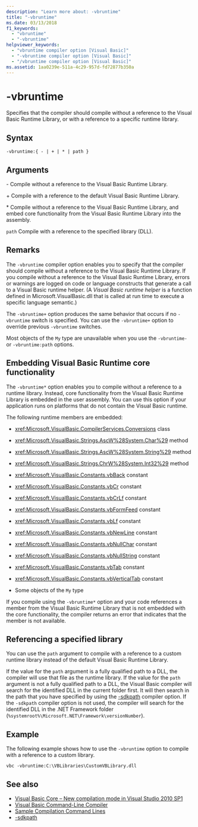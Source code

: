```yaml
---
description: "Learn more about: -vbruntime"
title: "-vbruntime"
ms.date: 03/13/2018
f1_keywords:
  - "vbruntime"
  - "-vbruntime"
helpviewer_keywords:
  - "vbruntime compiler option [Visual Basic]"
  - "-vbruntime compiler option [Visual Basic]"
  - "/vbruntime compiler option [Visual Basic]"
ms.assetid: 1aa0239e-511a-4c29-957d-fd72877b350a
---
```

# -vbruntime

Specifies that the compiler should compile without a reference to the Visual Basic Runtime Library, or with a reference to a specific runtime library.

## Syntax

```console
-vbruntime:{ - | + | * | path }
```

## Arguments

 \-
 Compile without a reference to the Visual Basic Runtime Library.

 \+
 Compile with a reference to the default Visual Basic Runtime Library.

 \*
 Compile without a reference to the Visual Basic Runtime Library, and embed core functionality from the Visual Basic Runtime Library into the assembly.

 `path`
 Compile with a reference to the specified library (DLL).

## Remarks

 The `-vbruntime` compiler option enables you to specify that the compiler should compile without a reference to the Visual Basic Runtime Library. If you compile without a reference to the Visual Basic Runtime Library, errors or warnings are logged on code or language constructs that generate a call to a Visual Basic runtime helper. (A *Visual Basic runtime helper* is a function defined in Microsoft.VisualBasic.dll that is called at run time to execute a specific language semantic.)

 The `-vbruntime+` option produces the same behavior that occurs if no `-vbruntime` switch is specified. You can use the `-vbruntime+` option to override previous `-vbruntime` switches.

 Most objects of the `My` type are unavailable when you use the `-vbruntime-` or `-vbruntime:path` options.

## Embedding Visual Basic Runtime core functionality

 The `-vbruntime*` option enables you to compile without a reference to a runtime library. Instead, core functionality from the Visual Basic Runtime Library is embedded in the user assembly. You can use this option if your application runs on platforms that do not contain the Visual Basic runtime.

 The following runtime members are embedded:

- <xref:Microsoft.VisualBasic.CompilerServices.Conversions> class

- <xref:Microsoft.VisualBasic.Strings.AscW%28System.Char%29> method

- <xref:Microsoft.VisualBasic.Strings.AscW%28System.String%29> method

- <xref:Microsoft.VisualBasic.Strings.ChrW%28System.Int32%29> method

- <xref:Microsoft.VisualBasic.Constants.vbBack> constant

- <xref:Microsoft.VisualBasic.Constants.vbCr> constant

- <xref:Microsoft.VisualBasic.Constants.vbCrLf> constant

- <xref:Microsoft.VisualBasic.Constants.vbFormFeed> constant

- <xref:Microsoft.VisualBasic.Constants.vbLf> constant

- <xref:Microsoft.VisualBasic.Constants.vbNewLine> constant

- <xref:Microsoft.VisualBasic.Constants.vbNullChar> constant

- <xref:Microsoft.VisualBasic.Constants.vbNullString> constant

- <xref:Microsoft.VisualBasic.Constants.vbTab> constant

- <xref:Microsoft.VisualBasic.Constants.vbVerticalTab> constant

- Some objects of the `My` type

 If you compile using the `-vbruntime*` option and your code references a member from the Visual Basic Runtime Library that is not embedded with the core functionality, the compiler returns an error that indicates that the member is not available.

## Referencing a specified library

 You can use the `path` argument to compile with a reference to a custom runtime library instead of the default Visual Basic Runtime Library.

 If the value for the `path` argument is a fully qualified path to a DLL, the compiler will use that file as the runtime library. If the value for the `path` argument is not a fully qualified path to a DLL, the Visual Basic compiler will search for the identified DLL in the current folder first. It will then search in the path that you have specified by using the [-sdkpath](sdkpath.md) compiler option. If the `-sdkpath` compiler option is not used, the compiler will search for the identified DLL in the .NET Framework folder (`%systemroot%\Microsoft.NET\Framework\versionNumber`).

## Example

 The following example shows how to use the `-vbruntime` option to compile with a reference to a custom library.

```console
vbc -vbruntime:C:\VBLibraries\CustomVBLibrary.dll
```

## See also

- [Visual Basic Core – New compilation mode in Visual Studio 2010 SP1](https://devblogs.microsoft.com/vbteam/vb-core-new-compilation-mode-in-visual-studio-2010-sp1/)
- [Visual Basic Command-Line Compiler](index.md)
- [Sample Compilation Command Lines](sample-compilation-command-lines.md)
- [-sdkpath](sdkpath.md)
